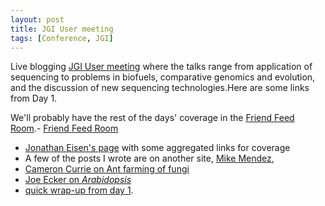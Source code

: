 ```yaml
---
layout: post
title: JGI User meeting
tags: [Conference, JGI]
---
```

Live blogging [JGI User meeting](http://www.jgi.doe.gov/meetings/usermtg09/agenda.html) where the talks range from application of sequencing to problems in biofuels, comparative genomics and evolution, and the discussion of new sequencing technologies.Here are some links from Day 1.  

We'll probably have the rest of the days' coverage in the [Friend Feed Room](http://friendfeed.com/rooms/jgi-user-meeting).- [Friend Feed Room](http://friendfeed.com/rooms/jgi-user-meeting)

* [Jonathan Eisen's page](http://phylogenomics.blogspot.com/2009/03/live-blogging-jgi-users-meeting.html) with some aggregated links for coverage
* A few of the posts I wrote are on another site, [Mike Mendez](http://stajich.wordpress.com/2009/03/25/liveblogging-jgi-sapphire/),
* [Cameron Currie on Ant farming of fungi](http://stajich.wordpress.com/2009/03/25/cameron-currie-ant-farmers/)
* [Joe Ecker on _Arabidopsis_](http://stajich.wordpress.com/2009/03/25/liveblogging-jgi-usermeeting-joe-ecker/)
* [quick wrap-up from day 1](http://stajich.wordpress.com/2009/03/25/day-1-jgi-meeting-wrapup/).
